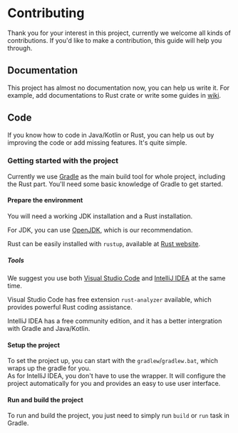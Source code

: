 # Contributing
Thank you for your interest in this project, currently we welcome all kinds of contributions. If you'd like to make a contribution, this guide will help you through.

## Documentation
This project has almost no documentation now, you can help us write it. For example, add documentations to Rust crate or write some guides in [wiki](https://github.com/RainPlus-Team/mirai-jni-rs/wiki).

## Code
If you know how to code in Java/Kotlin or Rust, you can help us out by improving the code or add missing features. It's quite simple.

### Getting started with the project
Currently we use [Gradle](https://gradle.org/) as the main build tool for whole project, including the Rust part. You'll need some basic knowledge of Gradle to get started.

#### Prepare the environment
You will need a working JDK installation and a Rust installation.

For JDK, you can use [OpenJDK](https://openjdk.org/), which is our recommendation.

Rust can be easily installed with `rustup`, available at [Rust website](https://www.rust-lang.org/tools/install).

##### Tools
We suggest you use both [Visual Studio Code](https://code.visualstudio.com) and [IntelliJ IDEA](https://www.jetbrains.com/idea/) at the same time.

Visual Studio Code has free extension `rust-analyzer` available, which provides powerful Rust coding assistance.

IntelliJ IDEA has a free community edition, and it has a better intergration with Gradle and Java/Kotlin.

#### Setup the project
To set the project up, you can start with the `gradlew`/`gradlew.bat`, which wraps up the gradle for you.  
As for IntelliJ IDEA, you don't have to use the wrapper. It will configure the project automatically for you and provides an easy to use user interface.

#### Run and build the project
To run and build the project, you just need to simply run `build` or `run` task in Gradle.